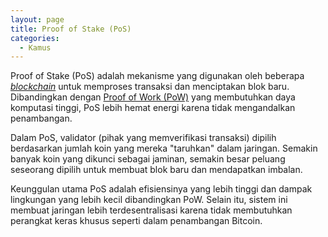 ```yaml
---
layout: page
title: Proof of Stake (PoS)
categories:
  - Kamus
---
```


Proof of Stake (PoS) adalah mekanisme yang digunakan oleh beberapa [*blockchain*](https://rojocrypto.com/blockchain) untuk memproses transaksi dan menciptakan blok baru. Dibandingkan dengan [Proof of Work (PoW)](https://rojocrypto.com/proof-of-work) yang membutuhkan daya komputasi tinggi, PoS lebih hemat energi karena tidak mengandalkan penambangan.

Dalam PoS, validator (pihak yang memverifikasi transaksi) dipilih berdasarkan jumlah koin yang mereka "taruhkan" dalam jaringan. Semakin banyak koin yang dikunci sebagai jaminan, semakin besar peluang seseorang dipilih untuk membuat blok baru dan mendapatkan imbalan.

Keunggulan utama PoS adalah efisiensinya yang lebih tinggi dan dampak lingkungan yang lebih kecil dibandingkan PoW. Selain itu, sistem ini membuat jaringan lebih terdesentralisasi karena tidak membutuhkan perangkat keras khusus seperti dalam penambangan Bitcoin.